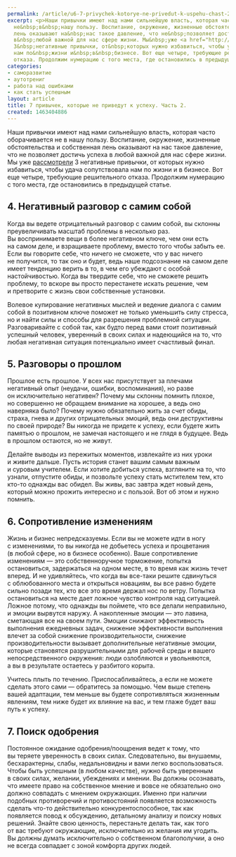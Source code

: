```yaml
---
permalink: /article/u6-7-privychek-kotorye-ne-privedut-k-uspehu-chast-2
excerpt: <p>Наши привычки имеют над нами сильнейшую власть, которая часто оборачивается
  не&nbsp;в&nbsp;нашу пользу. Воспитание, окружение, жизненные обстоятельства и&nbsp;собственная
  лень оказывают на&nbsp;нас такое давление, что не&nbsp;позволяет достичь успеха
  в&nbsp;любой важной для нас сфере жизни. Мы&nbsp;уже <a href="http://business101.ru/article/u6-7-privychek-kotorye-ne-privedut-k-uspehu-chast-1">рассмотрели</a>
  3&nbsp;негативные привычки, от&nbsp;которых нужно избавиться, чтобы удача сопутствовала
  нам по&nbsp;жизни и&nbsp;в&nbsp;бизнесе. Вот еще четыре, требующие решительного
  отказа. Продолжим нумерацию с того места, где остановились в предыдущей статье.</p>
categories:
- саморазвитие
- аутотрениг
- работа над ошибками
- как стать успешным
layout: article
title: 7 привычек, которые не приведут к успеху. Часть 2.
created: 1463404886
---
```

Наши привычки имеют над нами сильнейшую власть, которая часто оборачивается не в нашу пользу. Воспитание, окружение, жизненные обстоятельства и собственная лень оказывают на нас такое давление, что не позволяет достичь успеха в любой важной для нас сфере жизни. Мы уже [рассмотрели][Link 1] 3 негативные привычки, от которых нужно избавиться, чтобы удача сопутствовала нам по жизни и в бизнесе. Вот еще четыре, требующие решительного отказа. Продолжим нумерацию с того места, где остановились в предыдущей статье.

## 4. Негативный разговор с самим собой ##

Когда вы ведете отрицательный разговор с самим собой, вы склонны преувеличивать масштаб проблемы в несколько раз. Вы воспринимаете вещи в более негативном ключе, чем они есть на самом деле, и взращиваете проблему, вместо того чтобы забыть ее. Если вы говорите себе, что ничего не сможете, что у вас ничего не получится, то так оно и будет, ведь наше подсознание на самом деле имеет тенденцию верить в то, в чем его убеждают с особой настойчивостью. Когда вы твердите себе, что не сможете решить проблему, то вскоре вы просто перестанете искать решение, чем и претворите с жизнь свои собственные установки.

Волевое купирование негативных мыслей и ведение диалога с самим собой в позитивном ключе поможет не только уменьшить силу стресса, но и найти силы и способы для разрешения проблемной ситуации. Разговаривайте с собой так, как будто перед вами стоит позитивный успешный человек, уверенный в своих силах и надеющийся на то, что любая негативная ситуация потенциально имеет счастливый финал.

## 5. Разговоры о прошлом ##

Прошлое есть прошлое. У всех нас присутствует за плечами негативный опыт (неудачи, ошибки, воспоминания), но разве он исключительно негативен? Почему мы склонны помнить плохое, но совершенно не обращаем внимание на хорошее, а ведь оно наверняка было? Почему нужно обязательно жить за счет обиды, страха, гнева и других отрицательных эмоций, ведь они деструктивны по своей природе? Вы никогда не придете к успеху, если будете жить памятью о прошлом, не замечая настоящего и не глядя в будущее. Ведь в прошлом остаются, но не живут.

Делайте выводы из пережитых моментов, извлекайте из них уроки и живите дальше. Пусть история станет вашим самым важным и суровым учителем. Если хотите добиться успеха, взгляните на то, что узнали, отпустите обиды, и позвольте успеху стать мстителем тем, кто кто-то однажды вас обидел. Вы живы, вас завтра ждет новый день, который можно прожить интересно и с пользой. Вот об этом и нужно помнить.

## 6. Сопротивление изменениям ##

Жизнь и бизнес непредсказуемы. Если вы не можете идти в ногу с изменениями, то вы никогда не добьетесь успеха и процветания (в любой сфере, но в бизнесе особенно). Ваше сопротивление изменениям — это собственноручное торможение, попытка остановиться, задержаться на одном месте, в то время как жизнь течет вперед. И не удивляйтесь, что когда вы все-таки решите сдвинуться с облюбованного места и открыться новациям, вы все равно будете сильно позади тех, кто все это время держал нос по ветру. Попытка остановиться на месте дает ложное чувство контроля над ситуацией. Ложное потому, что однажды вы поймете, что все делали неправильно, и эмоции вырвутся наружу. А накопленные эмоции — это лавина, сметающая все на своем пути. Эмоции снижают эффективность выполнения ежедневных задач, снижение эффективности выполнения влечет за собой снижение производительности, снижение производительности вызывает дополнительные негативные эмоции, которые становятся разрушительными для рабочей среды и вашего непосредственного окружения: люди озлобляются и увольняются, а вы в результате остаетесь у разбитого корыта.

Учитесь плыть по течению. Приспосабливайтесь, а если не можете сделать этого сами — обратитесь за помощью. Чем выше степень вашей адаптации, тем меньше вы будете сопротивляться жизненным явлениям, тем ниже будет их влияние на вас, и тем глаже будет ваш путь к успеху.

## 7. Поиск одобрения ##

Постоянное ожидание одобрения/поощрения ведет к тому, что вы теряете уверенность в своих силах. Следовательно, вы внушаемы, бесхарактерны, слабы, недальновидны и вами легко воспользоваться. Чтобы быть успешным (в любом качестве), нужно быть уверенным в своих силах, желании, убеждениях и мнении. Вы должны осознавать, что имеете право на собственное мнение и вовсе не обязательно оно должно совпадать с мнением окружающих. Именно при наличии подобных противоречий и противостояний появляется возможность сделать что-то действительно конкурентоспособное, так как появляется повод к обсуждению, детальному анализу и поиску новых решений. Знайте свою ценность, перестаньте делать так, как того от вас требуют окружающие, исключительно из желания им угодить. Вы должны думать исключительно о собственном благополучии, а оно не всегда совпадает с зоной комфорта других людей.


[Link 1]: http://business101.ru/article/u6-7-privychek-kotorye-ne-privedut-k-uspehu-chast-1
